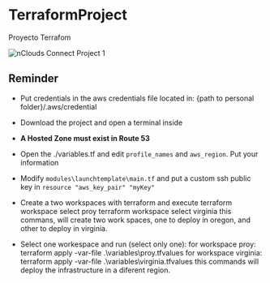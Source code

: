 # TerraformProject
Proyecto Terrafom

![nClouds Connect Project 1](https://github.com/DavidJGG/TerraformProject/assets/60149403/34a9c366-b1a9-4cfb-b682-b42db6debeb9)

## Reminder

- Put credentials in the aws credentials file located in: 
	{path to personal folder}/.aws/credential
- Download the project and open a terminal inside
- **A Hosted Zone must exist in Route 53**
- Open the ./variables.tf and edit `profile_names` and `aws_region`. Put your information
- Modify `modules\launchtemplate\main.tf` and put a custom ssh public key in `resource "aws_key_pair" "myKey"`
- Create a two workspaces with terraform and execute
	  terraform workspace select proy
	  terraform workspace select virginia
	this commans, will create two work spaces, one to deploy in oregon, and other to deploy in virginia.
	
- Select one workespace and run (select only one):
	for workspace proy: 
	    terraform apply -var-file .\variables\proy.tfvalues
	for workspace virginia:
	    terraform apply -var-file .\variables\virginia.tfvalues
	this commands will deploy the infrastructure in a diferent region.



